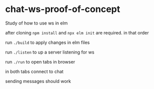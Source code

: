 # chat-ws-proof-of-concept
Study of how to use ws in elm

after cloning `npm install` and `npx elm init` are required. in that order

run `./build` to apply changes in elm files

run `./listen` to up a server listening for ws

run `./run` to open tabs in browser

in both tabs connect to chat

sending messages should work

